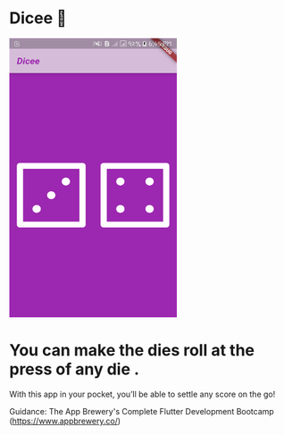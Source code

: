 # Dicee 🎲

<img src="images/Screenshot_20200515-184502[1].png" width="300" height="500">

# You can make the dies roll at the press of any die .
With this app in your pocket, you’ll be able to settle any score on the go!

Guidance: The App Brewery's Complete Flutter Development Bootcamp (https://www.appbrewery.co/)



